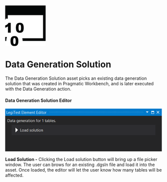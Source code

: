 ﻿![](images/DataGenerationSolution.png)

# Data Generation Solution



The Data Generation Solution asset picks an existing data generation solution that was created in Pragmatic Workbench, and is later executed with the Data Generation action.



#### Data Generation Solution Editor

![](images/DataGenerationSolutionEditor.png)





**Load Solution -** Clicking the Load solution button will bring up a file picker window. The user can brows for an existing .dgsln file and load it into the asset. Once loaded, the editor will let the user know how many tables will be affected.